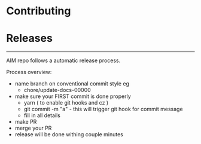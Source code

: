 # Contributing

# Releases

---

AIM repo follows a automatic release process.

Process overview:

- name branch on conventional commit style eg
  - chore/update-docs-00000
- make sure your FIRST commit is done properly
  - yarn ( to enable git hooks and cz )
  - git commit -m "a" - this will trigger git hook for commit message
  - fill in all details
- make PR
- merge your PR
- release will be done withing couple minutes
